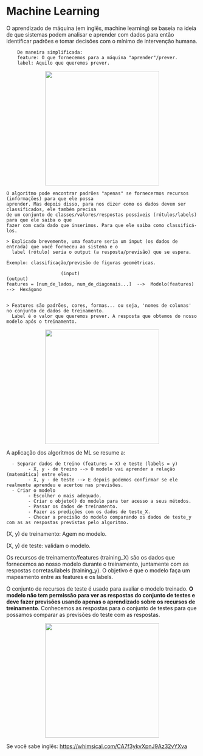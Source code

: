 # Machine Learning

O aprendizado de máquina (em inglês, machine learning) se baseia na ideia de que sistemas podem analisar e aprender com dados para então identificar padrões e tomar decisões com o mínimo de intervenção humana.

        De maneira simplificada:
        feature: O que fornecemos para a máquina "aprender"/prever.
        label: Aquilo que queremos prever.

<p align="center">
<img  height="300" src="https://github.com/pauloreis-ds/Paulo-Reis-Ciencia-de-dados/blob/master/3%20-%20An%C3%A1lise%20de%20dados%20(com%20Machine%20Learning)%20-%20Data%20Analysis%20(Machine%20Learning)/just_images/feature_label2.png">
</p>


    O algoritmo pode encontrar padrões "apenas" se fornecermos recursos (informações) para que ele possa
    aprender. Mas depois disso, para nos dizer como os dados devem ser classificados, ele também precisa
    de um conjunto de classes/valores/respostas possíveis (rótulos/labels) para que ele saiba o que
    fazer com cada dado que inserimos. Para que ele saiba como classificá-los.

    > Explicado brevemente, uma feature seria um input (os dados de entrada) que você forneceu ao sistema e o 
      label (rótulo) seria o output (a resposta/previsão) que se espera.
      
    Exemplo: classificação/previsão de figuras geométricas.

                        (input)                                                 (output)
    features = [num_de_lados, num_de_diagonais...]  -->  Modelo(features)  -->  Hexágono        


    > Features são padrões, cores, formas... ou seja, 'nomes de colunas' no conjunto de dados de treinamento.
      Label é o valor que queremos prever. A resposta que obtemos do nosso modelo após o treinamento.

<p align="center">
<img  height="300" src="https://github.com/pauloreis-ds/Paulo-Reis-Ciencia-de-dados/blob/master/3%20-%20An%C3%A1lise%20de%20dados%20(com%20Machine%20Learning)%20-%20Data%20Analysis%20(Machine%20Learning)/just_images/feature_label.png">
</p>

A aplicação dos algoritmos de ML se resume a:
      
      - Separar dados de treino (features = X) e teste (labels = y)
            - X, y - de treino --> O modelo vai aprender a relação (matemática) entre eles.
            - X, y - de teste --> E depois podemos confirmar se ele realmente aprendeu e acertou nas previsões.
      - Criar o modelo
            - Escolher o mais adequado.
            - Criar o objeto() do modelo para ter acesso a seus métodos.
            - Passar os dados de treinamento.
            - Fazer as predições com os dados de teste_X.
            - Checar a precisão do modelo comparando os dados de teste_y com as as respostas previstas pelo algoritmo.
      

(X, y) de treinamento: Agem no modelo.

(X, y) de teste: validam o modelo.

Os recursos de treinamento/features (training_X) são os dados que fornecemos ao nosso modelo durante o treinamento, juntamente com as respostas corretas/labels (training_y). O objetivo é que o modelo faça um mapeamento entre as features e os labels.

O conjunto de recursos de teste é usado para avaliar o modelo treinado. **O modelo não tem permissão para ver as respostas do conjunto de testes e deve fazer previsões usando apenas o aprendizado sobre os recursos de treinamento**. Conhecemos as respostas para o conjunto de testes para que possamos comparar as previsões do teste com as respostas.

<p align="center">
<img  height="300" src="https://github.com/pauloreis-ds/Paulo-Reis-Ciencia-de-dados/blob/master/3%20-%20An%C3%A1lise%20de%20dados%20(com%20Machine%20Learning)%20-%20Data%20Analysis%20(Machine%20Learning)/just_images/feature_label1.png">
</p>

Se você sabe inglês: https://whimsical.com/CA7f3ykvXpnJ9Az32vYXva
